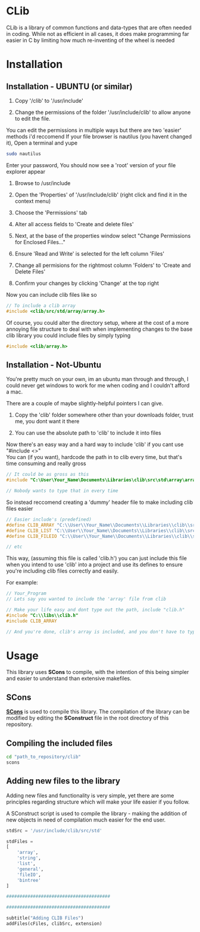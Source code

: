 # CLib

CLib is a library of common functions and data-types that are often needed in coding. While not as efficient in all cases, it does make programming far easier in C by limiting how much re-inventing of the wheel is needed

# Installation

## Installation - UBUNTU (or similar)

1) Copy '/clib' to '/usr/include'

2) Change the permissions of the folder '/usr/include/clib' to allow
anyone to edit the file.  

You can edit the permissions in multiple ways but there are two 'easier' methods i'd reccomend
If your file browser is nautilus (you havent changed it), Open a terminal and yupe

```bash
sudo nautilus
```

Enter your password, You should now see a 'root' version of your file explorer appear

1. Browse to /usr/include

2. Open the 'Properties' of '/usr/include/clib' (right click and find it in the context menu)
3. Choose the 'Permissions' tab
4. Alter all access fields to 'Create and delete files'
5. Next, at the base of the properties window select "Change Permissions for Enclosed Files..."
6. Ensure 'Read and Write' is selected for the left column 'Files'
7. Change all permisions for the rightmost column 'Folders' to 'Create and Delete Files'
8. Confirm your changes by clicking 'Change' at the top right  

Now you can include clib files like so

```c
// To include a clib array
#include <clib/src/std/array/array.h>
```

Of course, you could alter the directory setup, where at the cost of a more annoying file structure to deal with when implementing changes to the base clib library you could include files by simply typing

```c
#include <clib/array.h>
```

## Installation - Not-Ubuntu

You're pretty much on your own, im an ubuntu man through and through, I could never get windows to work for me when coding and I couldn't afford a mac.

There are a couple of maybe slightly-helpful pointers I can give.

1. Copy the 'clib' folder somewhere other than your downloads folder, trust me, you dont want it there

2. You can use the absolute path to 'clib' to include it into files

Now there's an easy way and a hard way to include 'clib' if you cant use "#include <>"  
You can (if you want), hardcode the path in to clib every time, but that's time consuming and really gross  

```c
// It could be as gross as this
#include "C:\User\Your_Name\Documents\Libraries\clib\src\std\array\array.h"

// Nobody wants to type that in every time
```

So instead reccomend creating a 'dummy' header file to make including clib files easier

```cpp
// Easier include's (predefined)
#define CLIB_ARRAY "C:\\User\\Your_Name\\Documents\\Libraries\\clib\\src\\array\\array.h"
#define CLIB_LIST "C:\\User\\Your_Name\\Documents\\Libraries\\clib\\src\\list\\list.h"
#define CLIB_FILEIO "C:\\User\\Your_Name\\Documents\\Libraries\\clib\\src\\fileIO\\fileIO.h"

// etc
```

This way, (assuming this file is called 'clib.h') you can just include this file when you intend to use 'clib'
into a project and use its defines to ensure you're including clib files correctly and easily.  

For example:

```c
// Your_Program
// Lets say you wanted to include the 'array' file from clib

// Make your life easy and dont type out the path, include "clib.h"
#include "C:\\libs\\clib.h"
#include CLIB_ARRAY

// And you're done, clib's array is included, and you don't have to type out any long file names
```

# Usage

This library uses **SCons** to compile, with the intention of this being simpler and easier to understand than extensive makefiles.

## SCons

**[SCons](https://scons.org/)** is used to compile this library. The compilation of the library can be modified by editing the **SConstruct** file in the root directory of this repository.


## Compiling the included files

```bash
cd "path_to_repository/clib"
scons
```

## Adding new files to the library

Adding new files and functionality is very simple, yet there are some principles regarding structure which will make your life easier if you follow.

A SConstruct script is used to compile the library - making the addition of new objects in need of compilation much easier for the end user.

```python
stdSrc = '/usr/include/clib/src/std'

stdFiles =
[
    'array',
    'string',
    'list',
    'general',
    'fileIO',
    'bintree'
]

#######################################

#######################################

subtitle("Adding CLIB Files")
addFiles(cFiles, clibSrc, extension)
```